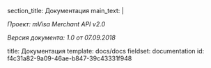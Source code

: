section_title: Документация
main_text: |
  <p><em>Проект: mVisa Merchant API v2.0 </em>
  </p>
  <p><em>Версия документа: 1.0 от 07.09.2018</em>
  </p>
title: Документация
template: docs/docs
fieldset: documentation
id: f4c31a82-9a09-46ae-b847-39c43331f948
